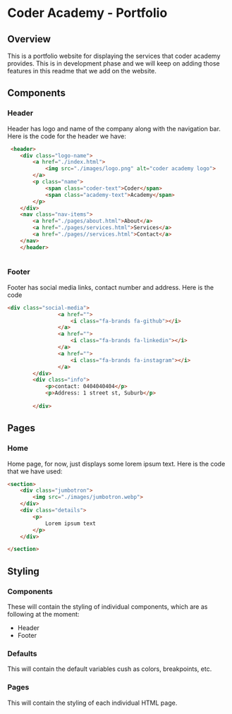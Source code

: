 # Coder Academy - Portfolio

## Overview
This is a portfolio website for displaying the services that coder academy provides. This is in development phase and we will keep on adding those features in this readme that we add on the website.

## Components

### Header
Header has logo and name of the company along with the navigation bar. Here is the code for the header we have: 
```html
 <header>
    <div class="logo-name">
        <a href="./index.html">
            <img src="./images/logo.png" alt="coder academy logo">
        </a>
        <p class="name">
            <span class="coder-text">Coder</span>
            <span class="academy-text">Academy</span>
        </p>
    </div>
    <nav class="nav-items">
        <a href="./pages/about.html">About</a>
        <a href="./pages/services.html">Services</a>
        <a href="./pages//services.html">Contact</a>
    </nav>
    </header>
    
```

### Footer 
Footer has social media links, contact number and address. Here is the code

```html
<div class="social-media">
                <a href="">
                    <i class="fa-brands fa-github"></i>
                </a>
                <a href="">
                    <i class="fa-brands fa-linkedin"></i>
                </a>
                <a href="">
                    <i class="fa-brands fa-instagram"></i>
                </a>
        </div>
        <div class="info">
            <p>contact: 0404040404</p>
            <p>Address: 1 street st, Suburb</p>
        
        </div>
```

## Pages

### Home
Home page, for now, just displays some lorem ipsum text. Here is the code that we have used: 

```html
<section>
    <div class="jumbotron">
        <img src="./images/jumbotron.webp">
    </div>
    <div class="details">
        <p>
            Lorem ipsum text
        </p>
    </div>

</section>
```

## Styling

### Components 
These will contain the styling of individual components, which are as following at the moment:
- Header
- Footer

### Defaults
This will contain the default variables cush as colors, breakpoints, etc.

### Pages 
This will contain the styling of each individual HTML page.